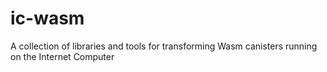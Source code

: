 # ic-wasm
A collection of libraries and tools for transforming Wasm canisters running on the Internet Computer
